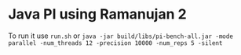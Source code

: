 # Java PI using Ramanujan 2

To run it use `run.sh` or `java -jar build/libs/pi-bench-all.jar -mode parallel -num_threads 12 -precision 10000 -num_reps 5 -silent`

